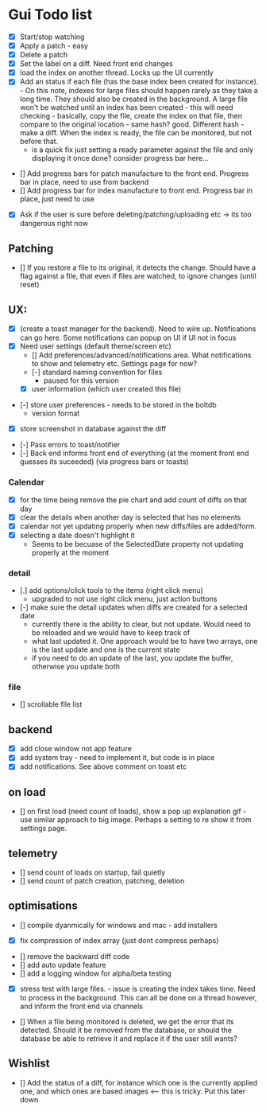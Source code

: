 # Gui Todo list

- [x] Start/stop watching
- [x] Apply a patch - easy
- [x] Delete a patch
- [x] Set the label on a diff. Need front end changes
- [x] load the index on another thread. Locks up the UI currently
- [x] Add an status if each file (has the base index been created for instance). - On this note, indexes for large files should happen rarely as they take a long time. They should also be created in the background. A large file won't be watched until an index has been created - this will need checking - basically, copy the file, create the index on that file, then compare to the original location - same hash? good. Different hash - make a diff. When the index is ready, the file can be monitored, but not before that.
  - is a quick fix just setting a ready parameter against the file and only displaying it once done? consider progress bar here...
- [] Add progress bars for patch manufacture to the front end. Progress bar in place, need to use from backend
- [] Add progress bar for index manufacture to front end. Progress bar in place, just need to use
- [x] Ask if the user is sure before deleting/patching/uploading etc -> its too dangerous right now

## Patching

- [] If you restore a file to its original, it detects the change. Should have a flag against a file, that even if files are watched, to ignore changes (until reset)

## UX:


- [x] (create a toast manager for the backend). Need to wire up. Notifications can go here. Some notifications can popup on UI if UI not in focus
- [x] Need user settings (default theme/screen etc)
  - [] Add preferences/advanced/notifications area. What notifications to show and telemetry etc. Settings page for now?
  - [-] standard naming convention for files
    - paused for this version
  - [x] user information (which user created this file)
- [-] store user preferences - needs to be stored in the boltdb
  - version format
- [x] store screenshot in database against the diff
- [-] Pass errors to toast/notifier
- [-] Back end informs front end of everything (at the moment front end guesses its suceeded) (via progress bars or toasts)

### Calendar

- [x] for the time being remove the pie chart and add count of diffs on that day
- [x] clear the details when another day is selected that has no elements
- [x] calendar not yet updating properly when new diffs/files are added/form.
- [x] selecting a date doesn't highlight it
  - Seems to be becuase of the SelectedDate property not updating properly at the moment

### detail

- [.] add options/click tools to the items (right click menu)
  - upgraded to not use right click menu, just action buttons
- [-] make sure the detail updates when diffs are created for a selected date
  - currently there is the ability to clear, but not update. Would need to be reloaded and we would have to keep track of 
  - what last updated it. One approach would be to have two arrays, one is the last update and one is the current state
  - if you need to do an update of the last, you update the buffer, otherwise you update both

### file

- [] scrollable file list

## backend


- [x] add close window not app feature
- [x] add system tray - need to implement it, but code is in place
- [x] add notifications. See above comment on toast etc

## on load

- [] on first load (need count of loads), show a pop up explanation gif - use similar approach to big image. Perhaps a setting to re show it from settings page.


## telemetry

- [] send count of loads on startup, fail quietly
- [] send count of patch creation, patching, deletion

## optimisations

- [] compile dyanmically for windows and mac - add installers
- [x] fix compression of index array (just dont compress perhaps)
- [] remove the backward diff code
- [] add auto update feature
- [] add a logging window for alpha/beta testing
- [x] stress test with large files. - issue is creating the index takes time. Need to process in the background. This can all be done on a thread however, and inform the front end via channels
- [] When a file being monitored is deleted, we get the error that its detected. Should it be removed from the database, or should the database be able to retrieve it and replace it if the user still wants?



## Wishlist

- [] Add the status of a diff, for instance which one is the currently applied one, and which ones are based images <-- this is tricky. Put this later down
